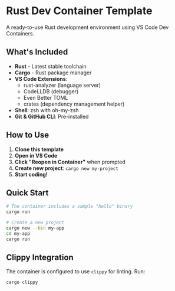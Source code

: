 # Rust Dev Container Template

A ready-to-use Rust development environment using VS Code Dev Containers.

## What's Included

- **Rust** - Latest stable toolchain
- **Cargo** - Rust package manager
- **VS Code Extensions**:
  - rust-analyzer (language server)
  - CodeLLDB (debugger)
  - Even Better TOML
  - crates (dependency management helper)
- **Shell**: zsh with oh-my-zsh
- **Git & GitHub CLI**: Pre-installed

## How to Use

1. **Clone this template**
2. **Open in VS Code**
3. **Click "Reopen in Container"** when prompted
4. **Create new project**: `cargo new my-project`
5. **Start coding!**

## Quick Start

```bash
# The container includes a sample "hello" binary
cargo run

# Create a new project
cargo new --bin my-app
cd my-app
cargo run
```

## Clippy Integration

The container is configured to use `clippy` for linting. Run:

```bash
cargo clippy
```
